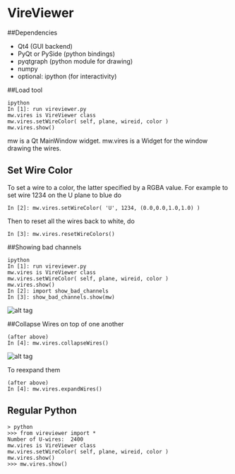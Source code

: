 # VireViewer

##Dependencies

* Qt4 (GUI backend)
* PyQt or PySide (python bindings)
* pyqtgraph (python module for drawing)
* numpy
* optional: ipython (for interactivity)


##Load tool
```
ipython
In [1]: run vireviewer.py
mw.vires is VireViewer class
mw.vires.setWireColor( self, plane, wireid, color )
mw.vires.show()
```

mw is a Qt MainWindow widget. mw.vires is a Widget for the window drawing the wires. 

## Set Wire Color

To set a wire to a color, the latter specified by a RGBA value. For example to set wire
1234 on the U plane to blue do

```
In [2]: mw.vires.setWireColor( 'U', 1234, (0.0,0.0,1.0,1.0) )
```

Then to reset all the wires back to white, do
```
In [3]:	mw.vires.resetWireColors()
```

##Showing bad channels

```
ipython
In [1]: run vireviewer.py
mw.vires is VireViewer class
mw.vires.setWireColor( self, plane, wireid, color )
mw.vires.show()
In [2]: import show_bad_channels
In [3]: show_bad_channels.show(mw)
```

![alt tag](https://raw.github.com/twongjirad/VireViewer/master/screenshots/bad_channels.png)


##Collapse Wires on top of one another
```
(after above)
In [4]: mw.vires.collapseWires()
```

![alt tag](https://raw.github.com/twongjirad/VireViewer/master/screenshots/bad_channels_collapsed.png)

To reexpand them
```
(after above)
In [4]: mw.vires.expandWires()
```

## Regular Python

```
> python
>>> from vireviewer import *
Number of U-wires:  2400
mw.vires is VireViewer class
mw.vires.setWireColor( self, plane, wireid, color )
mw.vires.show()
>>> mw.vires.show()
```